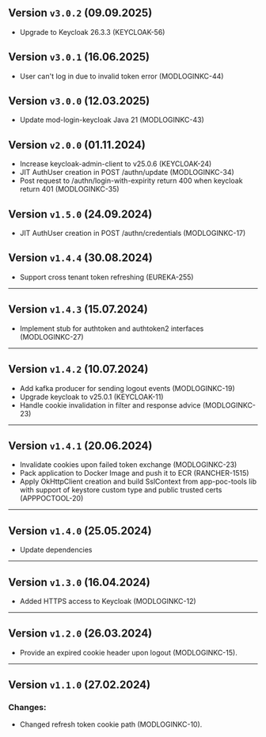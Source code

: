 ## Version `v3.0.2` (09.09.2025)
* Upgrade to Keycloak 26.3.3 (KEYCLOAK-56)

## Version `v3.0.1` (16.06.2025)
* User can't log in due to invalid token error (MODLOGINKC-44)

## Version `v3.0.0` (12.03.2025)
* Update mod-login-keycloak Java 21 (MODLOGINKC-43)

## Version `v2.0.0` (01.11.2024)
* Increase keycloak-admin-client to v25.0.6 (KEYCLOAK-24)
* JIT AuthUser creation in POST /authn/update (MODLOGINKC-34)
* Post request to /authn/login-with-expirity return 400 when keycloak return 401 (MODLOGINKC-35)

## Version `v1.5.0` (24.09.2024)
* JIT AuthUser creation in POST /authn/credentials (MODLOGINKC-17)

## Version `v1.4.4` (30.08.2024)
* Support cross tenant token refreshing (EUREKA-255)
---

## Version `v1.4.3` (15.07.2024)
* Implement stub for authtoken and authtoken2 interfaces (MODLOGINKC-27)
---

## Version `v1.4.2` (10.07.2024)
* Add kafka producer for sending logout events (MODLOGINKC-19)
* Upgrade keycloak to v25.0.1 (KEYCLOAK-11)
* Handle cookie invalidation in filter and response advice (MODLOGINKC-23)
---

## Version `v1.4.1` (20.06.2024)
* Invalidate cookies upon failed token exchange (MODLOGINKC-23)
* Pack application to Docker Image and push it to ECR (RANCHER-1515)
* Apply OkHttpClient creation and build SslContext from app-poc-tools lib with support of keystore custom type and public trusted certs (APPPOCTOOL-20)
---

## Version `v1.4.0` (25.05.2024)
* Update dependencies

---

## Version `v1.3.0` (16.04.2024)
* Added HTTPS access to Keycloak (MODLOGINKC-12)

---
## Version `v1.2.0` (26.03.2024)
* Provide an expired cookie header upon logout (MODLOGINKC-15).

---
## Version `v1.1.0` (27.02.2024)
### Changes:
* Changed refresh token cookie path (MODLOGINKC-10).
